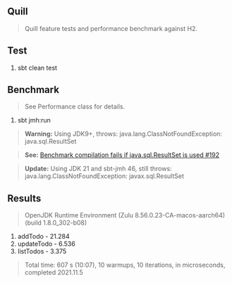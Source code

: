 Quill
-----
>Quill feature tests and performance benchmark against H2.

Test
----
1. sbt clean test

Benchmark
---------
>See Performance class for details.
1. sbt jmh:run
>**Warning:** Using JDK9+, throws: java.lang.ClassNotFoundException: java.sql.ResultSet

>**See:** [Benchmark compilation fails if java.sql.ResultSet is used #192](https://github.com/sbt/sbt-jmh/issues/192)

>**Update:** Using JDK 21 and sbt-jmh 46, still throws: java.lang.ClassNotFoundException: javax.sql.ResultSet

Results
-------
>OpenJDK Runtime Environment (Zulu 8.56.0.23-CA-macos-aarch64) (build 1.8.0_302-b08)
1. addTodo - 21.284
2. updateTodo - 6.536
3. listTodos - 3.375
>Total time: 607 s (10:07), 10 warmups, 10 iterations, in microseconds, completed 2021.11.5
